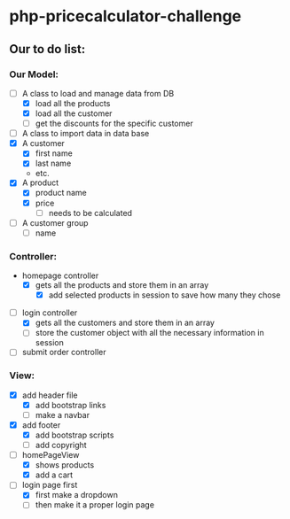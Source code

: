 # php-pricecalculator-challenge

## Our to do list:

### Our Model:
- [ ] A class to load and manage data from DB
  - [x] load all the products
  - [x] load all the customer
  - [ ] get the discounts for the specific customer 
- [ ] A class to import data in data base
- [x] A customer
  - [x] first name
  - [x] last name
  - etc.
- [x] A product
  - [x] product name
  - [x] price
    - [ ] needs to be calculated
- [ ] A customer group
  - [ ] name

### Controller:
- homepage controller 
  - [x] gets all the products and store them in an array
    - [x] add selected products in session to save how many they chose
- [ ] login controller
  - [x] gets all the customers and store them in an array
  - [ ] store the customer object with all the necessary information in session
- [ ] submit order controller

### View:
- [x] add header file
  - [x] add bootstrap links
  - [ ] make a navbar
- [x] add footer
  - [x] add bootstrap scripts
  - [ ] add copyright 
- [ ] homePageView
  - [x] shows products
  - [x] add a cart
- [ ] login page first
  - [x] first make a dropdown
  - [ ] then make it a proper login page